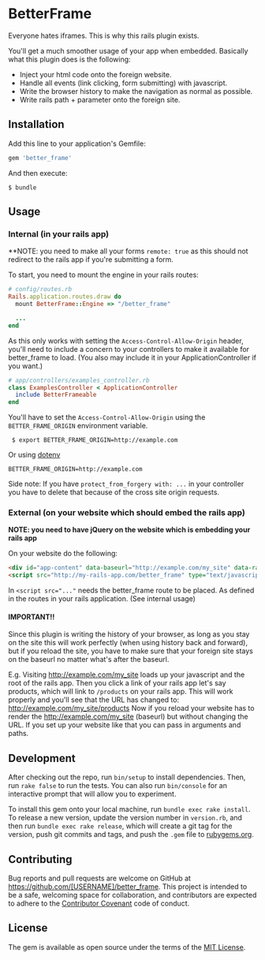 # BetterFrame

Everyone hates iframes. This is why this rails plugin exists.

You'll get a much smoother usage of your app when embedded.
Basically what this plugin does is the following:

* Inject your html code onto the foreign website.
* Handle all events (link clicking, form submitting) with javascript.
* Write the browser history to make the navigation as normal as possible.
* Write rails path + parameter onto the foreign site.

## Installation

Add this line to your application's Gemfile:

```ruby
gem 'better_frame'
```

And then execute:

    $ bundle

## Usage

### Internal (in your rails app)

**NOTE: you need to make all your forms `remote: true` as this should not
  redirect to the rails app if you're submitting a form.

To start, you need to mount the engine in your rails routes:

```ruby
# config/routes.rb
Rails.application.routes.draw do
  mount BetterFrame::Engine => "/better_frame"

  ...
end
```

As this only works with setting the `Access-Control-Allow-Origin` header, you'll
need to include a concern to your controllers to make it available for
better_frame to load. (You also may include it in your ApplicationController if
you want.)

```ruby
# app/controllers/examples_controller.rb
class ExamplesController < ApplicationController
  include BetterFrameable
end
```

You'll have to set the `Access-Control-Allow-Origin` using the
`BETTER_FRAME_ORIGIN` environment variable.

     $ export BETTER_FRAME_ORIGIN=http://example.com

Or using [dotenv](https://github.com/bkeepers/dotenv)

```
BETTER_FRAME_ORIGIN=http://example.com
```

Side note: If you have `protect_from_forgery with: ...` in your controller you
have to delete that because of the cross site origin requests.

### External (on your website which should embed the rails app)

**NOTE: you need to have jQuery on the website which is embedding your rails
  app**

On your website do the following:

```html
<div id="app-content" data-baseurl="http://example.com/my_site" data-railsurl="http://my-rails-app.com"></div>
<script src="http://my-rails-app.com/better_frame" type="text/javascript"></script>
```

In `<script src="..."` needs the better_frame route to be placed. As defined in
the routes in your rails application. (See internal usage)

#### IMPORTANT!!

Since this plugin is writing the history of your browser, as long as you stay on the site this
will work perfectly (when using history back and forward), but if you reload the
site, you have to make sure that your foreign site stays on the baseurl no
matter what's after the baseurl.

E.g.
Visiting http://example.com/my_site loads up your javascript and the root of the
rails app. Then you click a link of your rails app let's say products, which
will link to `/products` on your rails app. This will work properly and you'll
see that the URL has changed to: http://example.com/my_site/products
Now if you reload your website has to render the http://example.com/my_site
(baseurl) but without changing the URL. If you set up your website like that you
can pass in arguments and paths.

## Development

After checking out the repo, run `bin/setup` to install dependencies. Then, run `rake false` to run the tests. You can also run `bin/console` for an interactive prompt that will allow you to experiment.

To install this gem onto your local machine, run `bundle exec rake install`. To release a new version, update the version number in `version.rb`, and then run `bundle exec rake release`, which will create a git tag for the version, push git commits and tags, and push the `.gem` file to [rubygems.org](https://rubygems.org).

## Contributing

Bug reports and pull requests are welcome on GitHub at https://github.com/[USERNAME]/better_frame. This project is intended to be a safe, welcoming space for collaboration, and contributors are expected to adhere to the [Contributor Covenant](contributor-covenant.org) code of conduct.


## License

The gem is available as open source under the terms of the [MIT License](http://opensource.org/licenses/MIT).
